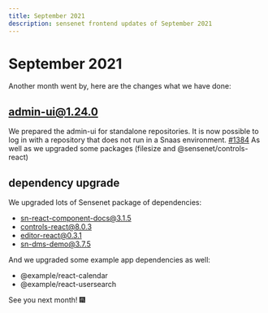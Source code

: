 ```yaml
---
title: September 2021
description: sensenet frontend updates of September 2021
---
```


# September 2021

Another month went by, here are the changes what we have done:

## admin-ui@1.24.0
We prepared the admin-ui for standalone repositories. It is now possible to log in with a repository that does not run in a Snaas environment.
[#1384](https://github.com/SenseNet/sn-client/pull/1384)
As well as we upgraded some packages (filesize and @sensenet/controls-react)

## dependency upgrade 
We upgraded lots of Sensenet package of dependencies:
- sn-react-component-docs@3.1.5
- controls-react@8.0.3
- editor-react@0.3.1
- sn-dms-demo@3.7.5

And we upgraded some example app dependencies as well:
- @example/react-calendar
- @example/react-usersearch

See you next month! 🎆